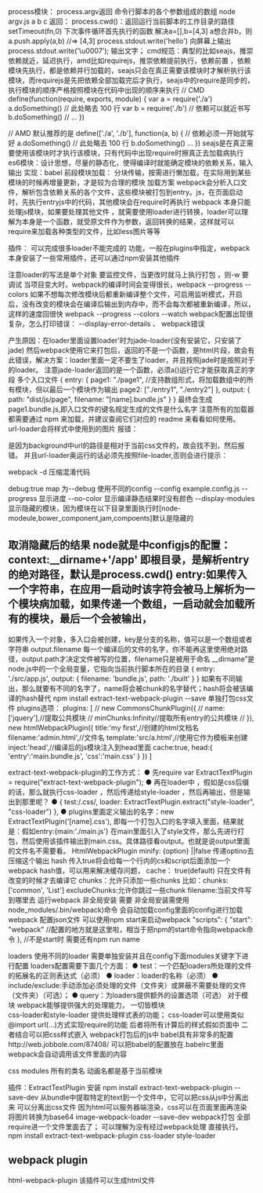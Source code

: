 process模块：
process.argv返回	命令行脚本的各个参数组成的数组
  node argv.js a b c
返回：
process.cwd()：返回运行当前脚本的工作目录的路径
setTimeout(fn,0) 下次事件循环首先执行的函数
解决a=[],b=[4,3]
a想合并b，则 a.push.apply(a,b) //=> [4,3]
process.stdout.write('hello') 向屏幕上输出
process.stdout.write('\u0007'); 输出文字；
cmd规范：典型的比如seajs，推崇依赖就近，延迟执行，amd比如requirejs，推崇依赖提前执行，依赖前置	，依赖模块先执行，都是依赖并行加载的，seajs只会在真正需要该模块时才解析执行该模块，而requirejs是先把依赖全部加载完后才执行，seajs中的require是同步的，执行模块的顺序严格按照模块在代码中出现的顺序来执行
// CMD
define(function(require, exports, module) {
var a = require('./a')
a.doSomething()
// 此处略去 100 行
var b = require('./b') // 依赖可以就近书写
b.doSomething()
// ...
})

// AMD 默认推荐的是
define(['./a', './b'], function(a, b) { // 依赖必须一开始就写好
a.doSomething()
// 此处略去 100 行
b.doSomething()
...
})
seajs是在真正需要使用该模块时才执行该模块，只有代码中出现require时擦真正去加载病执行
es6模块：设计思想，尽量的静态化，使得编译时就能确定模块的依赖关系，输入输出
实现：babel
前段模块加载：
分块传输，按需进行懒加载，在实际用到某些模块的时候再增量更新，才是较为合理的模块
加载方案
webpack会分析入口文件，解析包含依赖关系的各个文件，这些模块被打包到entry。js，在页面启动时，先执行entryjs中的代码，其他模块会在require时再执行
webpack 本身只能处理js模块，如果要处理其他文件	，就需要使用loader进行转换，loader可以理解为本身是一个函数，就受原文件作为参数，返回转换的结果，这样就可以require来加载各种类型的文件，比如less图片等等

插件：
可以完成很多loader不能完成的 功能，一般在plugins中指定，webpack本身安装了一些常用插件，还可以通过npm安装其他插件


注意loader的写法是单个对象
要监控文件，当更改时就马上执行打包 ，则-w 
要调试
当项目变大时，webpack的编译时间会变得很长，webpack --progress --colors
如果不想每次修改模块后都重新编译整个文件，可启用监听模式，开启后，没有改变的模块会在编译后输出到内存中，而不会每次都被重新编译，所以，这样的速度回很快
webpack --progress --colors --watch
webpack配置出现很复杂，怎么打印错误：
--display-error-details	、
webpack错误

产生原因：在loader里面设置loader'时为jade-loader(没有安装它，只安装了jade) 然后webpack使用它来打包后，返回的不是一个函数，是html片段，故会有此错误，解决方案：loader里面一定不要生了loader，并且按照jade时是按照对于的loader。
注意jade-loader返回的是一个函数，必须a()运行它才能获取真正的字段
多个入口文件
{
    entry: {
        page1: "./page1",
        //支持数组形式，将加载数组中的所有模块，但以最后一个模块作为输出
        page2: ["./entry1", "./entry2"]
    },
    output: {
        path: "dist/js/page",
        filename: "[name].bundle.js"
    }
} 最终会生成page1.bundle.js,即入口文件的键名规定生成的文件是什么名字
注意所有的加载器都需要通过 npm 来加载，并建议查阅它们对应的 readme 来看看如何使用。	
url-loader会将样式中使用到的图片
报错：


是因为background中url的路径是相对于当前css文件的，故会找不到，然后报错。
并且url-loader奥运行的话必须先按照file-loader,否则会进行提示：


webpack -d 压缩混淆代码

debug:true map 为--debug
使用不同的config  --config example.config.js	
--progress 显示进度
--no-color  显示编译静态结果时没有颜色
--display-modules 显示隐藏的模块，因为模块在以下目录里面执行时[node-modeule,bower_component,jam,compoents]默认是隐藏的

取消隐藏后的结果
node就是中configjs的配置：
context:__dirname+'/app' 即根目录，是解析entry的绝对路径，默认是process.cwd()
entry:如果传入一个字符串，在应用一启动时该字符会被马上解析为一个模块病加载，如果传递一个数组，一启动就会加载所有的模块，最后一个会被输出，
--------------------------------------------------------------------------------

如果传入一个对象，多入口会被创建，key是分支的名称，值可以是一个数组或者字符串
output.filename 每一个编译后的文件的名字，你不能再这里使用绝对路径，output.path才决定文件被写的位置，filename只是被用于命名
__dirname”是node.js中的一个全局变量，它指向当前执行脚本所在的目录
{
  entry: './src/app.js',
  output: {
    filename: 'bundle.js',
    path: './built'
  }
}
如果有不同输出，那么就要有不同的名字了，name将会被chunk的名字替代；hash将会被该编译的hash替代
npm install extract-text-webpack-plugin --save 单独打包css文件
plugins选项：
plugins:
        [
            // new CommonsChunkPlugin({
            //     name:['jquery'],//提取公共模块
            //     minChunks:Infinity//提取所有entry的公共模块
            // }),
            new htmlWebpackPlugin({
                title:'my first',//创建的html文档名
                filename:'admin.html',//文件名
                template:'src/a.html',//使用它作为模板来创建
                inject:'head',//编译后的js模块注入到head里面
                cache:true,
                head:{
                    'entry':'main.bundle.js',
                    'css':'main.css'
                }
            })
        ]

extract-text-webpack-plugin的工作方式：
  ● 先require var ExtractTextPlugin = require("extract-text-webpack-plugin");
  ● 再在loader中 ，假如是css后缀的话，那么就执行css-loader ，然后传递给style-loader ，然后再输出，但是输出到那里呢？
  ● {
                    test:/\.css/,
                    loader: ExtractTextPlugin.extract("style-loader", "css-loader")
                },
  ● plugins里面定义输出的名字：new ExtractTextPlugin('[name].css'), 即每一个打包入口的名字填入里面，结果就是：假如entry:{main:'./main.js'} 在main里面引入了style文件，那么先进行打包，然后使用该插件输出到main.css。具体路径看output。也就是说output里面的文件名不需要看。
HtmlWebpackPlugin
minify: {option} ||false 传递optino去压缩这个输出
hash 传入true将会给每一个行内的cs和script后面添加一个webpack  hash值，可以用来解决缓存问题，
cache： true(default) 只在文件有改变的时候才去编译它
chunks：允许只添加一些chunks 比如：chunks: ['common', 'List']
excludeChunks:允许你跳过一些chunk
filename:当前文件写到哪里去
运行webpack 非全局安装 需要 非全局安装需使用node_modules/.bin/webpack)命令 会自动加载config里面的config进行加载
webpack  配置json文件 可以使用npm  start来启动webpack
"scripts": {
    "start": "webpack" //配置的地方就是这里啦，相当于把npm的start命令指向webpack命令
  },
//不是start时 需要还有npm run name

loaders
使用不同的loader 需要单独安装并且在config下面modules关键字下进行配置 loaders配置需要下面几个方面：
  ● test：一个匹配loaders所处理的文件的拓展名的正则表达式（必须）
  ● loader：loader的名称（必须）
  ● include/exclude:手动添加必须处理的文件（文件夹）或屏蔽不需要处理的文件（文件夹）（可选）；
  ● query：为loaders提供额外的设置选项（可选）
对于模块 webpack能够提供强大的处理能力，  一切皆模块  
css-loader和style-loader 提供处理样式表的功能；
css-loader可以使用类似@import url(...)方式实现require的功能
后者将所有计算后的样式假如页面中  二者结合可以把css样式嵌入 webpack打包后的js中
babel具有非常多的配置http://web.jobbole.com/87408/
可以把babel的配置放在.babelrc里面  webpack会自动调用该文件里面的内容

css modules 所有的类名 动画名都是基于当前模块

插件：ExtractTextPlugin
安装 npm install extract-text-webpack-plugin --save-dev
从bundle中提取特定的text到一个文件中，它可以把css从js中分离出来
可以分离出css文件  因为html可以服务器端渲染，css可以在页面里面再渲染
将图片转换为base64 image-webpack-loader --save-dev
webpack打包  全部require进一个文件里面去了； 可以理解为没有经过webpack处理 直接执行。
npm install extract-text-webpack-plugin css-loader style-loader
## webpack plugin
html-webpack-plugin 该插件可以生成html文件
